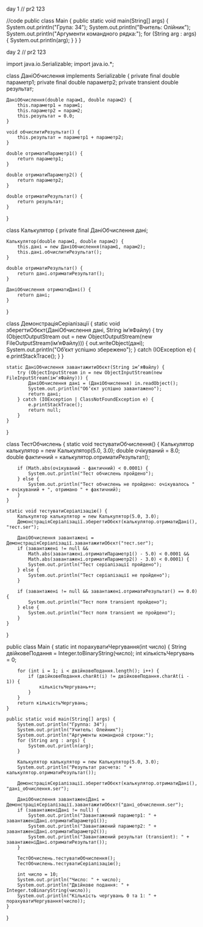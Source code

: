 day 1
//
pr2
123

//code
public class Main {
public static void main(String[] args) {
System.out.println("Група: 34");
System.out.println("Вчитель: Олійник");
System.out.println("Аргументи командного рядка:");
for (String arg : args) {
System.out.println(arg);
}
}
}

day 2
//
pr2
123

import java.io.Serializable;
import java.io.*;

class ДаніОбчислення implements Serializable {
    private final double параметр1;
    private final double параметр2;
    private transient double результат;

    ДаніОбчислення(double парам1, double парам2) {
        this.параметр1 = парам1;
        this.параметр2 = парам2;
        this.результат = 0.0;
    }

    void обчислитиРезультат() {
        this.результат = параметр1 + параметр2;
    }

    double отриматиПараметр1() {
        return параметр1;
    }

    double отриматиПараметр2() {
        return параметр2;
    }

    double отриматиРезультат() {
        return результат;
    }
}

class Калькулятор {
    private final ДаніОбчислення дані;

    Калькулятор(double парам1, double парам2) {
        this.дані = new ДаніОбчислення(парам1, парам2);
        this.дані.обчислитиРезультат();
    }

    double отриматиРезультат() {
        return дані.отриматиРезультат();
    }

    ДаніОбчислення отриматиДані() {
        return дані;
    }
}

class ДемонстраціяСеріалізації {
    static void зберегтиОбєкт(ДаніОбчислення дані, String імʼяФайлу) {
        try (ObjectOutputStream out = new ObjectOutputStream(new FileOutputStream(імʼяФайлу))) {
            out.writeObject(дані);
            System.out.println("Обʼєкт успішно збережено");
        } catch (IOException e) {
            e.printStackTrace();
        }
    }

    static ДаніОбчислення завантажитиОбєкт(String імʼяФайлу) {
        try (ObjectInputStream in = new ObjectInputStream(new FileInputStream(імʼяФайлу))) {
            ДаніОбчислення дані = (ДаніОбчислення) in.readObject();
            System.out.println("Обʼєкт успішно завантажено");
            return дані;
        } catch (IOException | ClassNotFoundException e) {
            e.printStackTrace();
            return null;
        }
    }
}

class ТестОбчислень {
    static void тестуватиОбчислення() {
        Калькулятор калькулятор = new Калькулятор(5.0, 3.0);
        double очікуваний = 8.0;
        double фактичний = калькулятор.отриматиРезультат();
        
        if (Math.abs(очікуваний - фактичний) < 0.0001) {
            System.out.println("Тест обчислень пройдено");
        } else {
            System.out.println("Тест обчислень не пройдено: очікувалось " + очікуваний + ", отримано " + фактичний);
        }
    }

    static void тестуватиСеріалізацію() {
        Калькулятор калькулятор = new Калькулятор(5.0, 3.0);
        ДемонстраціяСеріалізації.зберегтиОбєкт(калькулятор.отриматиДані(), "тест.ser");
        
        ДаніОбчислення завантажені = ДемонстраціяСеріалізації.завантажитиОбєкт("тест.ser");
        if (завантажені != null && 
            Math.abs(завантажені.отриматиПараметр1() - 5.0) < 0.0001 && 
            Math.abs(завантажені.отриматиПараметр2() - 3.0) < 0.0001) {
            System.out.println("Тест серіалізації пройдено");
        } else {
            System.out.println("Тест серіалізації не пройдено");
        }
        
        if (завантажені != null && завантажені.отриматиРезультат() == 0.0) {
            System.out.println("Тест поля transient пройдено");
        } else {
            System.out.println("Тест поля transient не пройдено");
        }
    }
}

public class Main {
    static int порахуватиЧергування(int число) {
        String двійковеПодання = Integer.toBinaryString(число);
        int кількістьЧергувань = 0;
        
        for (int i = 1; i < двійковеПодання.length(); i++) {
            if (двійковеПодання.charAt(i) != двійковеПодання.charAt(i - 1)) {
                кількістьЧергувань++;
            }
        }
        return кількістьЧергувань;
    }

    public static void main(String[] args) {
        System.out.println("Группа: 34");
        System.out.println("Учитель: Олейник");
        System.out.println("Аргументы командной строки:");
        for (String arg : args) {
            System.out.println(arg);
        }

        Калькулятор калькулятор = new Калькулятор(5.0, 3.0);
        System.out.println("Результат расчета: " + калькулятор.отриматиРезультат());

        ДемонстраціяСеріалізації.зберегтиОбєкт(калькулятор.отриматиДані(), "дані_обчислення.ser");
        
        ДаніОбчислення завантаженіДані = ДемонстраціяСеріалізації.завантажитиОбєкт("дані_обчислення.ser");
        if (завантаженіДані != null) {
            System.out.println("Завантажений параметр1: " + завантаженіДані.отриматиПараметр1());
            System.out.println("Завантажений параметр2: " + завантаженіДані.отриматиПараметр2());
            System.out.println("Завантажений результат (transient): " + завантаженіДані.отриматиРезультат());
        }

        ТестОбчислень.тестуватиОбчислення();
        ТестОбчислень.тестуватиСеріалізацію();

        int число = 10;
        System.out.println("Число: " + число);
        System.out.println("Двійкове подання: " + Integer.toBinaryString(число));
        System.out.println("Кількість чергувань 0 та 1: " + порахуватиЧергування(число));
    }
}
